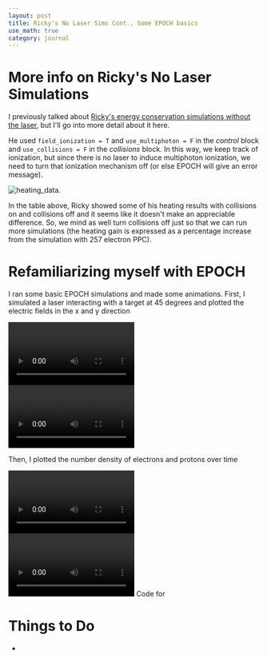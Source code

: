 ```yaml
---
layout: post
title: Ricky's No Laser Sims Cont., Some EPOCH basics
use_math: true
category: journal
---
```

# More info on Ricky's No Laser Simulations
I previously talked about [Ricky's energy conservation simulations without the laser](https://ronak-n-desai.github.io/22aut4/), but I'll go into more detail about it here. 

He used `field_ionization = T` and `use_multiphoton = F` in the *control* block and `use_collisions = F` in the *collisions* block. In this way, we keep track of ionization, but since there is no laser to induce multiphoton ionization, we need to turn that ionization mechanism off (or else EPOCH will give an error message). 

![heating_data](https://github.com/ronak-n-desai/ronak-n-desai.github.io/assets/98538788/0e58b7bc-2b41-403a-8558-6d0ec5d34783).

In the table above, Ricky showed some of his heating results with collisions on and collisions off and it seems like it doesn't make an appreciable difference. So, we mind as well turn collisions off just so that we can run more simulations (the heating gain is expressed as a percentage increase from the simulation with 257 electron PPC).


# Refamiliarizing myself with EPOCH
I ran some basic EPOCH simulations and made some animations. First, I simulated a laser interacting with a target at 45 degrees and plotted the electric fields in the x and y direction 

<video width=50% autoplay>
<source src="../images/Ex.mp4" type="video/mp4">
</video>
<video width=50% autoplay>
<source src="../images/Ey.mp4" type="video/mp4">
</video>

Then, I plotted the number density of electrons and protons over time

<video width=50% autoplay>
<source src="../images/n_elec.mp4" type="video/mp4">
</video>
<video width=50% autoplay>
<source src="../images/n_prot.mp4" type="video/mp4">
</video>
Code for 



# Things to Do
- 

